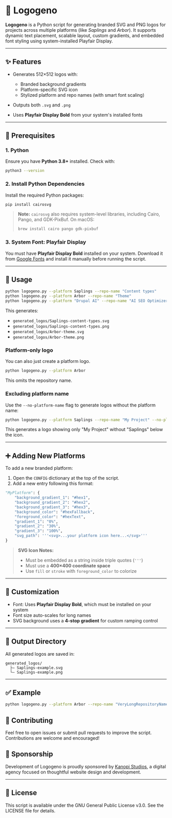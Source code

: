 # 🌱 Logogeno

**Logogeno** is a Python script for generating branded SVG and PNG logos for
projects across multiple platforms (like *Saplings* and *Arbor*). It supports
dynamic text placement, scalable layout, custom gradients, and embedded font
styling using system-installed Playfair Display.

---

## ✨ Features

* Generates 512×512 logos with:

  * Branded background gradients
  * Platform-specific SVG icon
  * Stylized platform and repo names (with smart font scaling)
* Outputs both `.svg` and `.png`
* Uses **Playfair Display Bold** from your system's installed fonts

---

## 👷️ Prerequisites

### 1. Python

Ensure you have **Python 3.8+** installed.
Check with:

```bash
python3 --version
```

### 2. Install Python Dependencies

Install the required Python packages:

```bash
pip install cairosvg
```

> **Note:** `cairosvg` also requires system-level libraries, including Cairo,
Pango, and GDK-PixBuf. On macOS:
>
> ```bash
> brew install cairo pango gdk-pixbuf
> ```

### 3. System Font: Playfair Display

You must have **Playfair Display Bold** installed on your system.
Download it from [Google Fonts](https://fonts.google.com/specimen/Playfair+Display)
and install it manually before running the script.

---

## 📅 Usage

```bash
python logogeno.py --platform Saplings --repo-name "Content types"
python logogeno.py --platform Arbor --repo-name "Theme"
python logogeno.py --platform "Drupal AI" --repo-name "AI SEO Optimizer"
```

This generates:

* `generated_logos/Saplings-content-types.svg`
* `generated_logos/Saplings-content-types.png`
* `generated_logos/Arbor-theme.svg`
* `generated_logos/Arbor-theme.png`

### Platform-only logo

You can also just create a platform logo.

```bash
python logogeno.py --platform Arbor
```

This omits the repository name.

### Excluding platform name

Use the `--no-platform-name` flag to generate logos without the platform name:

```bash
python logogeno.py --platform Saplings --repo-name "My Project" --no-platform-name
```

This generates a logo showing only "My Project" without "Saplings" below the icon.

---

## ➕ Adding New Platforms

To add a new branded platform:

1. Open the `CONFIG` dictionary at the top of the script.
2. Add a new entry following this format:

```python
"MyPlatform": {
    "background_gradient_1": "#hex1",
    "background_gradient_2": "#hex2",
    "background_gradient_3": "#hex3",
    "background_color": "#hexFallback",
    "foreground_color": "#hexText",
    "gradient_1": "0%",
    "gradient_2": "30%",
    "gradient_3": "100%",
    "svg_path": '''<svg>...your platform icon here...</svg>'''
}
```

> **SVG Icon Notes:**
>
> * Must be embedded as a string inside triple quotes (`'''`)
> * Must use a **400×400 coordinate space**
> * Use `fill` or `stroke` with `foreground_color` to colorize

---

## 🎨 Customization

* Font: Uses **Playfair Display Bold**, which must be installed on your system
* Font size auto-scales for long names
* SVG background uses a **4-stop gradient** for custom ramping control

---

## 📂 Output Directory

All generated logos are saved in:

```
generated_logos/
  ├— Saplings-example.svg
  └— Saplings-example.png
```

---

## ✅ Example

```bash
python logogeno.py --platform Arbor --repo-name "VeryLongRepositoryNameThatWillBeScaled"
```

## 🧩 Contributing

Feel free to open issues or submit pull requests to improve the script.
Contributions are welcome and encouraged!

## 💼 Sponsorship

Development of Logogeno is proudly sponsored by
[Kanopi Studios](https://kanopi.com), a digital agency focused on thoughtful
website design and development.

---

## 📄 License

This script is available under the GNU General Public License v3.0. See the
LICENSE file for details.
